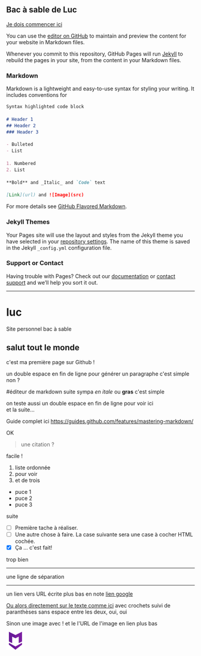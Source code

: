 ## Bac à sable de Luc

[Je dois commencer ici](https://help.github.com/articles/create-a-repo/ "mode d'emploi")

You can use the [editor on GitHub](https://github.com/Luclegay/Luclegay.github.io/edit/master/README.md) to maintain and preview the content for your website in Markdown files.

Whenever you commit to this repository, GitHub Pages will run [Jekyll](https://jekyllrb.com/) to rebuild the pages in your site, from the content in your Markdown files.

### Markdown

Markdown is a lightweight and easy-to-use syntax for styling your writing. It includes conventions for

```markdown
Syntax highlighted code block

# Header 1
## Header 2
### Header 3

- Bulleted
- List

1. Numbered
2. List

**Bold** and _Italic_ and `Code` text

[Link](url) and ![Image](src)
```

For more details see [GitHub Flavored Markdown](https://guides.github.com/features/mastering-markdown/).

### Jekyll Themes

Your Pages site will use the layout and styles from the Jekyll theme you have selected in your [repository settings](https://github.com/Luclegay/Luclegay.github.io/settings). The name of this theme is saved in the Jekyll `_config.yml` configuration file.

### Support or Contact

Having trouble with Pages? Check out our [documentation](https://help.github.com/categories/github-pages-basics/) or [contact support](https://github.com/contact) and we’ll help you sort it out.

----

# luc
Site personnel bac à sable  

## salut tout le monde  
c'est ma première page sur Github !

un double espace en fin de ligne pour générer un paragraphe c'est simple  
non ?

#éditeur de markdown
suite sympa *en itale* ou **gras** c'est simple

on teste aussi un double espace en fin de ligne pour voir ici   
et la suite… 

Guide complet ici https://guides.github.com/features/mastering-markdown/


OK
> une citation ? 

facile !

1. liste ordonnée
2. pour voir
3. et de trois
  
* puce 1
* puce 2
* puce 3
 
suite
- [ ] Première tache à réaliser.
- [ ] Une autre chose à faire.
La case suivante sera une case à cocher HTML cochée.
- [x] Ça ... c'est fait!

trop bien

---

une ligne de séparation 

---


un lien vers URL écrite plus bas en note [lien google]

[Ou alors directement sur le texte comme ici](https://google.fr "titre ici Google's Homepage") avec crochets suivi de paranthèses sans espace entre les deux, oui, oui

Sinon une image avec ! et le l'URL de l'image en lien plus bas

![texte alternatif invisible mais bon pour les moteurs][logo]


[logo]: https://github.com/adam-p/markdown-here/raw/master/src/common/images/icon48.png "un contenu ici"
[lien google]: http://google.fr/


